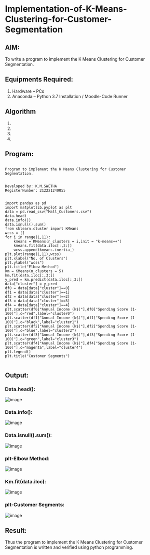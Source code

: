 # Implementation-of-K-Means-Clustering-for-Customer-Segmentation

## AIM:
To write a program to implement the K Means Clustering for Customer Segmentation.

## Equipments Required:
1. Hardware – PCs
2. Anaconda – Python 3.7 Installation / Moodle-Code Runner

## Algorithm
1. 
2. 
3. 
4. 

## Program:
```

Program to implement the K Means Clustering for Customer 
Segmentation.


Developed by: K.M.SWETHA
RegisterNumber: 212221240055 


import pandas as pd
import matplotlib.pyplot as plt
data = pd.read_csv("Mall_Customers.csv")
data.head(
data.info())
data.isnull().sum()
from sklearn.cluster import KMeans
wcss = []
for i in range(1,11):
    kmeans = KMeans(n_clusters = i,init = "k-means++")
    kmeans.fit(data.iloc[:,3:])
    wcss.append(kmeans.inertia_)
plt.plot(range(1,11),wcss)
plt.xlabel("No. of Clusters")
plt.ylabel("wcss")
plt.title("Elbow Method")
km = KMeans(n_clusters = 5)
km.fit(data.iloc[:,3:])
y_pred = km.predict(data.iloc[:,3:])
data["cluster"] = y_pred
df0 = data[data["cluster"]==0]
df1 = data[data["cluster"]==1]
df2 = data[data["cluster"]==2]
df3 = data[data["cluster"]==3]
df4 = data[data["cluster"]==4]
plt.scatter(df0["Annual Income (k$)"],df0["Spending Score (1-100)"],c="red",label="cluster0")
plt.scatter(df1["Annual Income (k$)"],df1["Spending Score (1-100)"],c="black",label="cluster1")
plt.scatter(df2["Annual Income (k$)"],df2["Spending Score (1-100)"],c="blue",label="cluster2")
plt.scatter(df3["Annual Income (k$)"],df3["Spending Score (1-100)"],c="green",label="cluster3")
plt.scatter(df4["Annual Income (k$)"],df4["Spending Score (1-100)"],c="magenta",label="cluster4")
plt.legend()
plt.title("Customer Segments")


```

## Output:
### Data.head():
![image](https://user-images.githubusercontent.com/94228215/172998814-79a7e3bb-5bb5-4dba-8b14-9e9107d76988.png)


### Data.info():
![image](https://user-images.githubusercontent.com/94228215/172998831-01f5c85a-434a-48e7-89ad-9c4ef4154941.png)


### Data.isnull().sum():

![image](https://user-images.githubusercontent.com/94228215/172998866-bb1c14cb-34ea-4e91-b69e-294cc17b80ec.png)

### plt-Elbow Method:
![image](https://user-images.githubusercontent.com/94228215/172998903-3fd2c539-8a3d-4394-99a7-64ccc45572ee.png)


### Km.fit(data.iloc):
![image](https://user-images.githubusercontent.com/94228215/172998931-254e6a0a-a974-44f6-bc0b-a39918c3f1d6.png)


### plt-Customer Segments:

![image](https://user-images.githubusercontent.com/94228215/172998964-b76bfeee-59b0-46ef-bad8-0ca76a0c91a2.png)


## Result:
Thus the program to implement the K Means Clustering for Customer Segmentation is written and verified using python programming.
